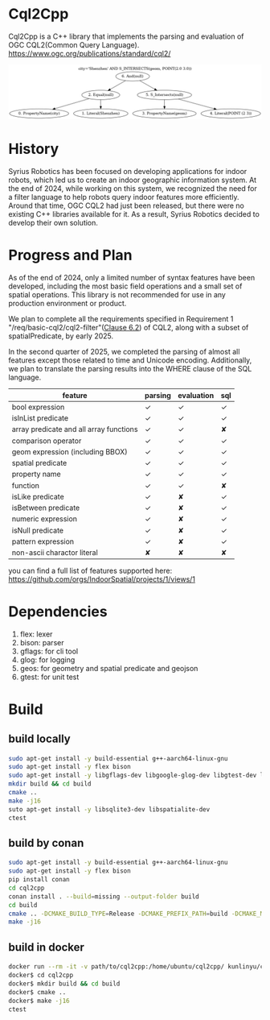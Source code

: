 # Cql2Cpp
Cql2Cpp is a C++ library that implements the parsing and evaluation of OGC CQL2(Common Query Language).
https://www.ogc.org/publications/standard/cql2/

![demo image](demo.png)

# History
Syrius Robotics has been focused on developing applications for indoor robots, which led us to create an indoor geographic information system. At the end of 2024, while working on this system, we recognized the need for a filter language to help robots query indoor features more efficiently. Around that time, OGC CQL2 had just been released, but there were no existing C++ libraries available for it. As a result, Syrius Robotics decided to develop their own solution.

# Progress and Plan
As of the end of 2024, only a limited number of syntax features have been developed, including the most basic field operations and a small set of spatial operations. This library is not recommended for use in any production environment or product.

We plan to complete all the requirements specified in Requirement 1 "/req/basic-cql2/cql2-filter"([Clause 6.2](https://docs.ogc.org/is/21-065r2/21-065r2.html#basic-cql2_filter-expression)) of CQL2, along with a subset of spatialPredicate, by early 2025.

In the second quarter of 2025, we completed the parsing of almost all features except those related to time and Unicode encoding. Additionally, we plan to translate the parsing results into the WHERE clause of the SQL language.

| feature | parsing | evaluation | sql |
| ---- | ---- | ---- | ---- |
| bool expression | &check; | &check; | &check; |
| isInList predicate | &check; | &check; | &check; |
| array predicate and all array functions | &check; | &check; | &#10008; |
| comparison operator | &check; | &check; | &check; |
| geom expression (including BBOX) | &check; | &check; | &check; |
| spatial predicate | &check; | &check; | &check; |
| property name | &check; | &check; | &check; |
| function | &check; | &check; | &#10008; |
| isLike predicate | &check; | &#10008; | &check; |
| isBetween predicate | &check; | &#10008; | &check; |
| numeric expression | &check; | &#10008; | &check; |
| isNull predicate | &check; | &#10008; | &check; |
| pattern expression | &check; | &#10008; | &check; |
| non-ascii charactor literal | &#10008; | &#10008; | &#10008; |

you can find a full list of features supported here:
https://github.com/orgs/IndoorSpatial/projects/1/views/1

# Dependencies
1. flex: lexer
2. bison: parser
3. gflags: for cli tool
4. glog: for logging
5. geos: for geometry and spatial predicate and geojson
6. gtest: for unit test

# Build

## build locally
```bash
sudo apt-get install -y build-essential g++-aarch64-linux-gnu
sudo apt-get install -y flex bison
sudo apt-get install -y libgflags-dev libgoogle-glog-dev libgtest-dev libgeos++-dev
mkdir build && cd build
cmake ..
make -j16
suto apt-get install -y libsqlite3-dev libspatialite-dev
ctest

```

## build by conan
```bash
sudo apt-get install -y build-essential g++-aarch64-linux-gnu
sudo apt-get install -y flex bison
pip install conan
cd cql2cpp
conan install . --build=missing --output-folder build
cd build
cmake .. -DCMAKE_BUILD_TYPE=Release -DCMAKE_PREFIX_PATH=build -DCMAKE_MODULE_PATH=build
make -j16
```

## build in docker
```bash
docker run --rm -it -v path/to/cql2cpp:/home/ubuntu/cql2cpp/ kunlinyu/cql2cpp:latest bash
docker$ cd cql2cpp
docker$ mkdir build && cd build
docker$ cmake ..
docker$ make -j16
ctest
```
